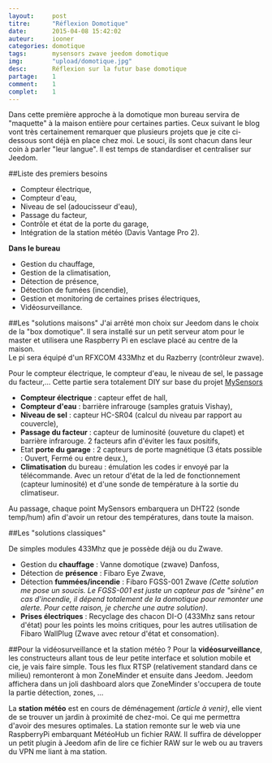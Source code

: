 ```yaml
---
layout: 	post
titre:  	"Réflexion Domotique"
date:   	2015-04-08 15:42:02
auteur: 	iooner
categories: domotique
tags:		mysensors zwave jeedom domotique 		
img: 		"upload/domotique.jpg"
desc:		Réflexion sur la futur base domotique
partage:	1
comment:	1
complet:	1
---
```


Dans cette première approche à la domotique mon bureau servira de "maquette" à la maison entière pour certaines parties. Ceux suivant le blog vont très certainement remarquer que plusieurs projets que je cite ci-dessous sont déjà en place chez moi. Le souci, ils sont chacun dans leur coin à parler "leur langue". Il est temps de standardiser et centraliser sur Jeedom.

##Liste des premiers besoins
 - Compteur électrique,
 - Compteur d'eau,
 - Niveau de sel (adoucisseur d'eau),
 - Passage du facteur,
 - Contrôle et état de la porte du garage,
 - Intégration de la station météo (Davis Vantage Pro 2).

**Dans le bureau**  

 - Gestion du chauffage,
 - Gestion de la climatisation,
 - Détection de présence,
 - Détection de fumées (incendie),
 - Gestion et monitoring de certaines prises électriques,
 - Vidéosurveillance.


##Les "solutions maisons"
J'ai arrêté mon choix sur Jeedom dans le choix de la "box domotique". Il sera installé sur un petit serveur atom pour le master et utilisera une Raspberry Pi en esclave placé au centre de la maison.  
Le pi sera équipé d'un RFXCOM 433Mhz et du Razberry (contrôleur zwave).  
  


Pour le compteur électrique, le compteur d'eau, le niveau de sel, le passage du facteur,... Cette partie sera totalement DIY sur base du projet [MySensors][mysensors]  

 - **Compteur électrique** : capteur effet de hall,
 - **Compteur d'eau** : barrière infrarouge (samples gratuis Vishay),
 - **Niveau de sel** : capteur HC-SR04 (calcul du niveau par rapport au couvercle),
 - **Passage du facteur** : capteur de luminosité (ouveture du clapet) et barrière infrarouge. 2 facteurs afin d'éviter les faux positifs,
 - Etat **porte du garage** : 2 capteurs de porte magnétique (3 états possible : Ouvert, Fermé ou entre deux.),
 - **Climatisation** du bureau : émulation les codes ir envoyé par la télécommande. Avec un retour d'état de la led de fonctionnement (capteur luminosité) et d'une sonde de température à la sortie du climatiseur.  

 Au passage, chaque point MySensors embarquera un DHT22 (sonde temp/hum) afin d'avoir un retour des températures, dans toute la maison.

##Les "solutions classiques"

De simples modules 433Mhz que je possède déjà ou du Zwave.  

 - Gestion du **chauffage** : Vanne domotique (zwave) Danfoss,
 - Détection de **présence** : Fibaro Eye Zwave,
 - Détection **fummées/incendie** : Fibaro FGSS-001 Zwave *(Cette solution me pose un soucis. Le FGSS-001 est juste un capteur pas de "sirène" en cas d'incendie, il dépend totalement de la domotique pour remonter une alerte. Pour cette raison, je cherche une autre solution)*.
 - **Prises électriques** : Recyclage des chacon DI-O (433Mhz sans retour d'état) pour les points les moins critiques, pour les autres utilisation de Fibaro WallPlug (Zwave avec retour d'état et consomation).


##Pour la vidéosurveillance et la station météo ?
Pour la **vidéosurveillance**, les constructeurs allant tous de leur petite interface et solution mobile et cie, je vais faire simple. Tous les flux RTSP (relativement standard dans ce milieu) remonteront à mon ZoneMinder et ensuite dans Jeedom.  Jeedom affichera dans un joli dashboard alors que ZoneMinder s'occupera de toute la partie détection, zones, ...  

La **station météo** est en cours de déménagement *(article à venir)*, elle vient de se trouver un jardin à proximité de chez-moi. Ce qui me permettra d'avoir des mesures optimales. La station remonte sur le web via une RaspberryPi embarquant MétéoHub un fichier RAW. Il suffira de développer un petit plugin à Jeedom afin de lire ce fichier RAW sur le web ou au travers du VPN me liant à ma station.



[mysensors]:		http://www.mysensors.org/

